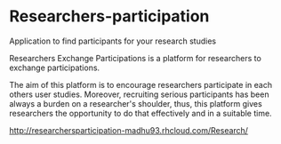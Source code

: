 # Researchers-participation
Application to find participants for your research studies

Researchers Exchange Participations is a platform for researchers to exchange participations.

The aim of this platform is to encourage researchers participate in each others user studies. Moreover, recruiting serious participants has been always a burden on a researcher's shoulder, thus, this platform gives researchers the opportunity to do that effectively and in a suitable time.

http://researchersparticipation-madhu93.rhcloud.com/Research/
